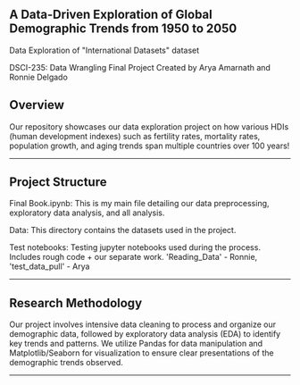 ## A Data-Driven Exploration of Global Demographic Trends from 1950 to 2050 #

 Data Exploration of "International Datasets" dataset

DSCI-235: Data Wrangling Final Project
Created by Arya Amarnath and Ronnie Delgado


Overview
-------------------

Our repository showcases our data exploration project on how various HDIs (human development indexes) such as fertility rates, mortality rates, population growth, and aging trends span multiple countries over 100 years!

-------------------


Project Structure
-------------------

Final Book.ipynb: This is my main file detailing our data preprocessing, exploratory data analysis, and all analysis. 

Data: This directory contains the datasets used in the project.

Test notebooks: Testing jupyter notebooks used during the process. Includes rough code + our separate work. 'Reading_Data' - Ronnie, 'test_data_pull' - Arya

-------------------


Research Methodology
-------------------

Our project involves intensive data cleaning to process and organize our demographic data, followed by exploratory data analysis (EDA) to identify key trends and patterns. We utilize Pandas for data manipulation and Matplotlib/Seaborn for visualization to ensure clear presentations of the demographic trends observed. 

-------------------
